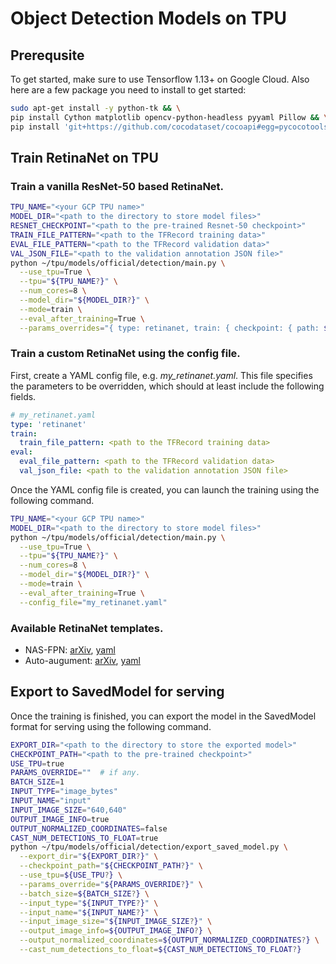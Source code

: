 # Object Detection Models on TPU

## Prerequsite
To get started, make sure to use Tensorflow 1.13+ on Google Cloud. Also here are a few package you need to install to get started:

```bash
sudo apt-get install -y python-tk && \
pip install Cython matplotlib opencv-python-headless pyyaml Pillow && \
pip install 'git+https://github.com/cocodataset/cocoapi#egg=pycocotools&subdirectory=PythonAPI'
```

## Train RetinaNet on TPU
### Train a vanilla ResNet-50 based RetinaNet.

```bash
TPU_NAME="<your GCP TPU name>"
MODEL_DIR="<path to the directory to store model files>"
RESNET_CHECKPOINT="<path to the pre-trained Resnet-50 checkpoint>"
TRAIN_FILE_PATTERN="<path to the TFRecord training data>"
EVAL_FILE_PATTERN="<path to the TFRecord validation data>"
VAL_JSON_FILE="<path to the validation annotation JSON file>"
python ~/tpu/models/official/detection/main.py \
  --use_tpu=True \
  --tpu="${TPU_NAME?}" \
  --num_cores=8 \
  --model_dir="${MODEL_DIR?}" \
  --mode=train \
  --eval_after_training=True \
  --params_overrides="{ type: retinanet, train: { checkpoint: { path: ${RESNET_CHECKPOINT?}, prefix: resnet50/ }, train_file_pattern: ${TRAIN_FILE_PATTERN?} }, eval: { val_json_file: ${VAL_JSON_FILE?}, eval_file_pattern: ${EVAL_FILE_PATTERN?} } }"
```

### Train a custom RetinaNet using the config file.

First, create a YAML config file, e.g. *my_retinanet.yaml*. This file specifies the parameters to be overridden, which should at least include the following fields.

```YAML
# my_retinanet.yaml
type: 'retinanet'
train:
  train_file_pattern: <path to the TFRecord training data>
eval:
  eval_file_pattern: <path to the TFRecord validation data>
  val_json_file: <path to the validation annotation JSON file>
```

Once the YAML config file is created, you can launch the training using the following command.

```bash
TPU_NAME="<your GCP TPU name>"
MODEL_DIR="<path to the directory to store model files>"
python ~/tpu/models/official/detection/main.py \
  --use_tpu=True \
  --tpu="${TPU_NAME?}" \
  --num_cores=8 \
  --model_dir="${MODEL_DIR?}" \
  --mode=train \
  --eval_after_training=True \
  --config_file="my_retinanet.yaml"
```

### Available RetinaNet templates.

* NAS-FPN: [arXiv](https://arxiv.org/abs/1904.07392), [yaml](https://github.com/tensorflow/tpu/blob/master/models/official/detection/configs/yaml/retinanet_nasfpn.yaml)
* Auto-augument: [arXiv](https://arxiv.org/abs/1906.11172), [yaml](https://github.com/tensorflow/tpu/blob/master/models/official/detection/configs/yaml/retinanet_autoaugment.yaml)


## Export to SavedModel for serving
Once the training is finished, you can export the model in the SavedModel format for serving using the following command.

```bash
EXPORT_DIR="<path to the directory to store the exported model>"
CHECKPOINT_PATH="<path to the pre-trained checkpoint>"
USE_TPU=true
PARAMS_OVERRIDE=""  # if any.
BATCH_SIZE=1
INPUT_TYPE="image_bytes"
INPUT_NAME="input"
INPUT_IMAGE_SIZE="640,640"
OUTPUT_IMAGE_INFO=true
OUTPUT_NORMALIZED_COORDINATES=false
CAST_NUM_DETECTIONS_TO_FLOAT=true
python ~/tpu/models/official/detection/export_saved_model.py \
  --export_dir="${EXPORT_DIR?}" \
  --checkpoint_path="${CHECKPOINT_PATH?}" \
  --use_tpu=${USE_TPU?} \
  --params_override="${PARAMS_OVERRIDE?}" \
  --batch_size=${BATCH_SIZE?} \
  --input_type="${INPUT_TYPE?}" \
  --input_name="${INPUT_NAME?}" \
  --input_image_size="${INPUT_IMAGE_SIZE?}" \
  --output_image_info=${OUTPUT_IMAGE_INFO?} \
  --output_normalized_coordinates=${OUTPUT_NORMALIZED_COORDINATES?} \
  --cast_num_detections_to_float=${CAST_NUM_DETECTIONS_TO_FLOAT?}
```
